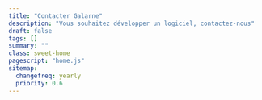 ```yaml
---
title: "Contacter Galarne"
description: "Vous souhaitez développer un logiciel, contactez-nous"
draft: false
tags: []
summary: ""
class: sweet-home
pagescript: "home.js"
sitemap:
  changefreq: yearly
  priority: 0.6
---
```



<div class="pipedriveWebForms" data-pd-webforms="https://webforms.pipedrive.com/f/6W6obRv9a4UtXBdbHi7h1Asqw5xgfn5Qy8h9JzzYbKaezrOSzpnWuCIurlIwd61XbB">
<script src="https://webforms.pipedrive.com/f/loader"></script>
</div>